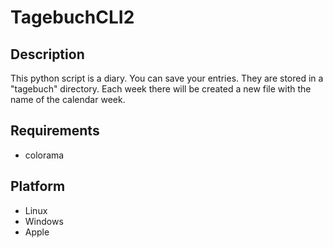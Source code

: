 # TagebuchCLI2

## Description
This python script is a diary. You can save your entries. They are stored in a "tagebuch" directory. Each week there will be created a new file with the name of the calendar week. 

## Requirements
- colorama

## Platform
- Linux
- Windows
- Apple
